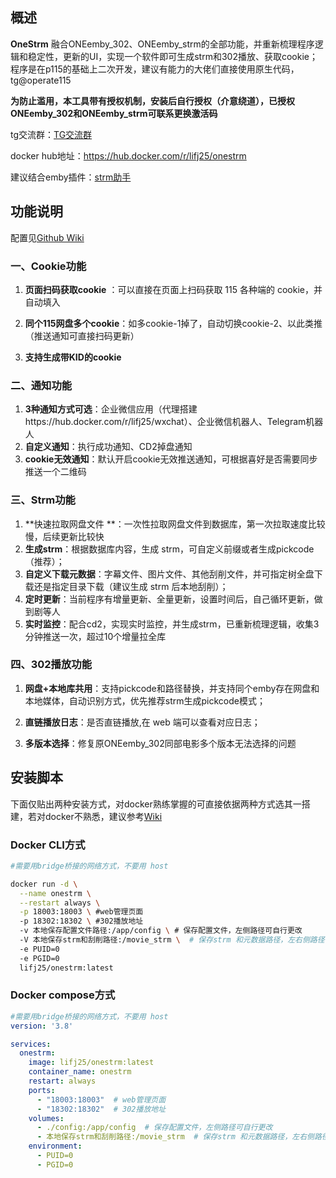 

## 概述

**OneStrm** 融合ONEemby_302、ONEemby_strm的全部功能，并重新梳理程序逻辑和稳定性，更新的UI，实现一个软件即可生成strm和302播放、获取cookie； 程序是在p115的基础上二次开发，建议有能力的大佬们直接使用原生代码，tg@operate115

**为防止滥用，本工具带有授权机制，安装后自行授权（介意绕道），已授权ONEemby_302和ONEemby_strm可联系更换激活码**

tg交流群：[TG交流群]((https://t.me/OneStrm)/⁠)

docker hub地址：https://hub.docker.com/r/lifj25/onestrm

建议结合emby插件：[strm助手](https://github.com/sjtuross/StrmAssistant/⁠)

## 功能说明

配置见[Github Wiki](https://github.com/lifujie25/OneStrm-wiki/wiki#onestrm%E9%85%8D%E7%BD%AE)

### 一、Cookie功能

1. **页面扫码获取cookie** ：可以直接在页面上扫码获取 115 各种端的 cookie，并自动填入

2. **同个115网盘多个cookie**：如多cookie-1掉了，自动切换cookie-2、以此类推（推送通知可直接扫码更新）

3. **支持生成带KID的cookie**

### 二、通知功能

1. **3种通知方式可选**：企业微信应用（代理搭建https://hub.docker.com/r/lifj25/wxchat）、企业微信机器人、Telegram机器人
2. **自定义通知**：执行成功通知、CD2掉盘通知
3. **cookie无效通知**：默认开启cookie无效推送通知，可根据喜好是否需要同步推送一个二维码

### 三、Strm功能

1. **快速拉取网盘文件 **：一次性拉取网盘文件到数据库，第一次拉取速度比较慢，后续更新比较快
2. **生成strm**：根据数据库内容，生成 strm，可自定义前缀或者生成pickcode（推荐）；
3. **自定义下载元数据**：字幕文件、图片文件、其他刮削文件，并可指定树全盘下载还是指定目录下载（建议生成 strm 后本地刮削）；
4. **定时更新**：当前程序有增量更新、全量更新，设置时间后，自己循环更新，做到剧等人
5. **实时监控**：配合cd2，实现实时监控，并生成strm，已重新梳理逻辑，收集3分钟推送一次，超过10个增量拉全库

### 四、302播放功能

1. **网盘+本地库共用**：支持pickcode和路径替换，并支持同个emby存在网盘和本地媒体，自动识别方式，优先推荐strm生成pickcode模式； 

2. **直链播放日志**：是否直链播放,在 web 端可以查看对应日志； 

3. **多版本选择**：修复原ONEemby_302同部电影多个版本无法选择的问题

## 安装脚本

下面仅贴出两种安装方式，对docker熟练掌握的可直接依据两种方式选其一搭建，若对docker不熟悉，建议参考[Wiki](https://github.com/lifujie25/OneStrm-wiki/wiki#onestrm%E9%83%A8%E7%BD%B2)

### Docker CLI方式

```bash
#需要用bridge桥接的网络方式，不要用 host

docker run -d \
  --name onestrm \
  --restart always \
  -p 18003:18003 \ #web管理页面
  -p 18302:18302 \ #302播放地址
  -v 本地保存配置文件路径:/app/config \ # 保存配置文件，左侧路径可自行更改
  -V 本地保存strm和刮削路径:/movie_strm \  # 保存strm 和元数据路径，左右侧路径可自行更改,请设置写入权限
  -e PUID=0
  -e PGID=0
  lifj25/onestrm:latest
```

### Docker compose方式

```yaml
#需要用bridge桥接的网络方式，不要用 host
version: '3.8'

services:
  onestrm:
    image: lifj25/onestrm:latest
    container_name: onestrm
    restart: always
    ports:
      - "18003:18003"  # web管理页面
      - "18302:18302"  # 302播放地址
    volumes:
      - ./config:/app/config  # 保存配置文件，左侧路径可自行更改
      - 本地保存strm和刮削路径:/movie_strm  # 保存strm 和元数据路径，左右侧路径可自行更改,请设置写入权限
    environment:
      - PUID=0
      - PGID=0
```

